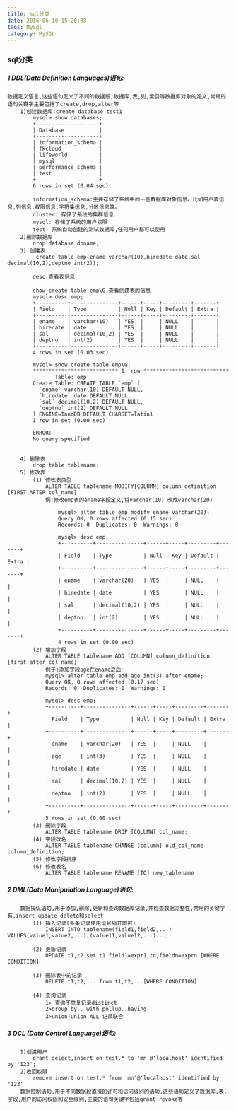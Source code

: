 ```yaml
---
title: sql分类
date: 2016-06-10 15:20:08
tags: MySql
category: MySQL
---
```


### sql分类
##### 1 DDL(Data Definition Languages)语句:     
    数据定义语言,这些语句定义了不同的数据段,数据库,表,列,索引等数据库对象的定义,常用的语句关键字主要包括了create,drop,alter等
		1)创建数据库:create database test1
			mysql> show databases;
			+--------------------+
			| Database           |
			+--------------------+
			| information_schema |
			| fkcloud            |
			| lifeworld          |
			| mysql              |
			| performance_schema |
			| test               |
			+--------------------+
			6 rows in set (0.04 sec)
			
			information_schema:主要存储了系统中的一些数据库对象信息。比如用户表信息,列信息,权限信息,字符集信息,分区信息等。
			cluster: 存储了系统的集群信息
			mysql: 存储了系统的用户权限
			test: 系统自动创建的测试数据库,任何用户都可以使用
		2)删除数据库
			drop database dbname;
		3) 创建表
			 create table emp(ename varchar(10),hiredate date,sal decimal(10,2),deptno int(2));
			
			desc 查看表信息
			
			show create table emp\G;查看创建表的信息
			mysql> desc emp;
			+----------+---------------+------+-----+---------+-------+
			| Field    | Type          | Null | Key | Default | Extra |
			+----------+---------------+------+-----+---------+-------+
			| ename    | varchar(10)   | YES  |     | NULL    |       |
			| hiredate | date          | YES  |     | NULL    |       |
			| sal      | decimal(10,2) | YES  |     | NULL    |       |
			| deptno   | int(2)        | YES  |     | NULL    |       |
			+----------+---------------+------+-----+---------+-------+
			4 rows in set (0.03 sec)

			mysql> show create table emp\G;
			*************************** 1. row ***************************
				   Table: emp
			Create Table: CREATE TABLE `emp` (
			  `ename` varchar(10) DEFAULT NULL,
			  `hiredate` date DEFAULT NULL,
			  `sal` decimal(10,2) DEFAULT NULL,
			  `deptno` int(2) DEFAULT NULL
			) ENGINE=InnoDB DEFAULT CHARSET=latin1
			1 row in set (0.00 sec)

			ERROR:
			No query specified


		4) 删除表
			drop table tablename;
		5) 修改表
			(1) 修改表类型
				ALTER TABLE tablename MODIFY[COLUMN] column_definition [FIRST|AFTER col_name]
				例:修改emp表的ename字段定义,将varchar(10) 改成varchar(20)
				
					mysql> alter table emp modify ename varchar(20);
					Query OK, 0 rows affected (0.15 sec)
					Records: 0  Duplicates: 0  Warnings: 0

					mysql> desc emp;
					+----------+---------------+------+-----+---------+-------+
					| Field    | Type          | Null | Key | Default | Extra |
					+----------+---------------+------+-----+---------+-------+
					| ename    | varchar(20)   | YES  |     | NULL    |       |
					| hiredate | date          | YES  |     | NULL    |       |
					| sal      | decimal(10,2) | YES  |     | NULL    |       |
					| deptno   | int(2)        | YES  |     | NULL    |       |
					+----------+---------------+------+-----+---------+-------+
					4 rows in set (0.00 sec)
			(2) 增加字段
				ALTER TABLE tablename ADD [COLUMN] column_definition [first|after col_name]
				例子:添加字段age在ename之后
				mysql> alter table emp add age int(3) after ename;
				Query OK, 0 rows affected (0.17 sec)
				Records: 0  Duplicates: 0  Warnings: 0

				mysql> desc emp;
				+----------+---------------+------+-----+---------+-------+
				| Field    | Type          | Null | Key | Default | Extra |
				+----------+---------------+------+-----+---------+-------+
				| ename    | varchar(20)   | YES  |     | NULL    |       |
				| age      | int(3)        | YES  |     | NULL    |       |
				| hiredate | date          | YES  |     | NULL    |       |
				| sal      | decimal(10,2) | YES  |     | NULL    |       |
				| deptno   | int(2)        | YES  |     | NULL    |       |
				+----------+---------------+------+-----+---------+-------+
				5 rows in set (0.00 sec)
			(3) 删除字段
				ALTER TABLE tablename DROP [COLUMN] col_name;
			(4) 字段改名
				ALTER TABLE tablename CHANGE [column] old_col_name column_definition;
			(5) 修改字段排序
			(6) 修改表名
				ALTER TABLE tablename RENAME [TO] new_tablename
				
		
##### 2 DML(Data Manipulation Language)语句:
		数据操纵语句,用于添加,删除,更新和查询数据库记录,并检查数据完整性,常用的关键字有,insert update delete和select
			(1) 插入记录(多条记录使用逗号隔开即可)
				INSERT INTO tablename(field1,field2,...) VALUES(value1,value2,...),(value11,value12,...)...;
				
			(2) 更新记录
				UPDATE t1,t2 set t1.field1=expr1,tn,fieldn=exprn [WHERE CONDITION]
				
			(3) 删除表中的记录
				DELETE t1,t2,... from t1,t2,...[WHERE CONDITION]
				
			(4) 查询记录
				1> 查询不重复记录distinct
				2>group by.. with pollup..having
				3>union|union ALL 记录联合
					
##### 3 DCL (Data Control Language)语句:
		1)创建用户
			grant select,insert on test.* to 'mn'@'localhost' identified by '123';
		2)收回权限
			remove insert on test.* from 'mn'@'localhost' identified by '123'
		数据控制语句,用于不同数据段直接的许可和访问级别的语句,这些语句定义了数据库,表,字段,用户的访问权限和安全级别,主要的语句关键字包括grant revoke等
